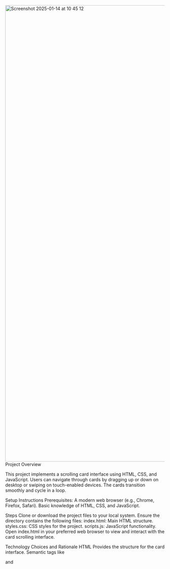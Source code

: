 <img width="1440" alt="Screenshot 2025-01-14 at 10 45 12" src="https://github.com/user-attachments/assets/0fbd32a4-f2ee-40e0-bbcc-d8504176bab5" />
Project Overview

This project implements a scrolling card interface using HTML, CSS, and JavaScript. Users can navigate through cards by dragging up or down on desktop or swiping on touch-enabled devices. The cards transition smoothly and cycle in a loop.

Setup Instructions
Prerequisites:
A modern web browser (e.g., Chrome, Firefox, Safari).
Basic knowledge of HTML, CSS, and JavaScript.

Steps
Clone or download the project files to your local system.
Ensure the directory contains the following files:
index.html: Main HTML structure.
styles.css: CSS styles for the project.
scripts.js: JavaScript functionality.
Open index.html in your preferred web browser to view and interact with the card scrolling interface.

Technology Choices and Rationale
HTML
Provides the structure for the card interface.
Semantic tags like <div> and <script> improve maintainability.

CSS
Enables a responsive and visually appealing design using flexbox and custom animations.
Gradient backgrounds and box shadows enhance the user interface.

JavaScript
Implements card scrolling functionality.
Handles mouse and touch events for cross-device compatibility.

Known Limitations / Trade-offs

Performance on Large Numbers of Cards:
The current implementation may lag if the number of cards significantly increases due to DOM updates.

Accessibility:
Navigation relies on dragging and swiping; keyboard accessibility is not implemented.

Cross-Browser Compatibility:
May require additional testing and adjustments for older browsers.

Scaling:
The card dimensions are fixed. Additional work may be needed for dynamic resizing.

Future Improvements

Accessibility Enhancements:
Add keyboard navigation and ARIA roles to improve usability for users with assistive technologies.

Dynamic Card Loading:
Implement lazy loading for better performance with large datasets.

Customization Options:
Allow users to change the card size, color, and animation speed dynamically.

Responsive Design:
Improve responsiveness to handle various screen sizes, including tablets and smaller devices.

Testing:
Perform automated testing to ensure smooth functionality across devices and browsers.
